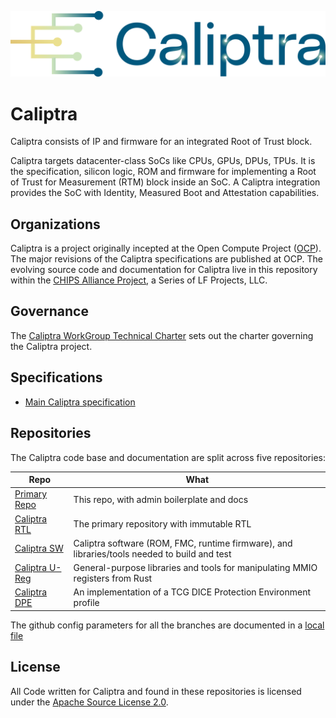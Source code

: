 ![Caliptra Logo](doc/images/logo/Caliptra_logo_large.png)

# Caliptra

Caliptra consists of IP and firmware for an integrated Root of Trust block.

Caliptra targets datacenter-class SoCs like CPUs, GPUs, DPUs, TPUs. It is the
specification, silicon logic, ROM and firmware for implementing a Root of Trust
for Measurement (RTM) block inside an SoC. A Caliptra integration provides the
SoC with Identity, Measured Boot and Attestation capabilities.

## Organizations

Caliptra is a project originally incepted at the Open Compute Project
([OCP](https://www.opencompute.org/)).  The major revisions of the Caliptra
specifications are published at OCP. The evolving source code and documentation
for Caliptra live in this repository within the [CHIPS Alliance
Project](https://chipsalliance.org/), a Series of LF Projects, LLC.

## Governance

The [Caliptra WorkGroup Technical Charter](Caliptra_WG_Technical_Charter.md)
sets out the charter governing the Caliptra project.

## Specifications

- [Main Caliptra specification](doc/Caliptra.md)

## Repositories

The Caliptra code base and documentation are split across five repositories:

| Repo | What |
| ---- | ---- |
| [Primary Repo](https://github.com/chipsalliance/caliptra)        | This repo, with admin boilerplate and docs |
| [Caliptra RTL](https://github.com/chipsalliance/caliptra-rtl)    | The primary repository with immutable RTL |
| [Caliptra SW](https://github.com/chipsalliance/caliptra-sw)      | Caliptra software (ROM, FMC, runtime firmware), and libraries/tools needed to build and test |
| [Caliptra U-Reg](https://github.com/chipsalliance/caliptra-ureg) | General-purpose libraries and tools for manipulating MMIO registers from Rust |
| [Caliptra DPE](https://github.com/chipsalliance/caliptra-dpe)    | An implementation of a TCG DICE Protection Environment profile |

The github config parameters for all the branches are documented in a [local
file](github_rules.md)

## License

All Code written for Caliptra and found in these repositories is licensed under
the [Apache Source License 2.0](LICENSE).
